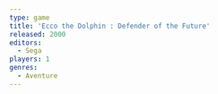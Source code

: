 ```yaml
---
type: game
title: 'Ecco the Dolphin : Defender of the Future'
released: 2000
editors: 
  - Sega
players: 1
genres:
  - Aventure
---
```

